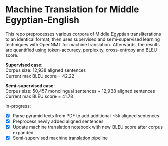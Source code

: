 # Machine Translation for Middle Egyptian-English

This repo preprocesses various corpora of Middle Egyptian transliterations to an identical format, then uses supervised and semi-supervised learning techniques with OpenNMT for machine translation. Afterwards, the results are quantified using token-accuracy, perplexity, cross-entropy and BLEU score.

**Supervised case**:  
Corpus size: 12,938 aligned sentences  
Current max BLEU score = 42.22

**Semi-supervised case**:  
Corpus size: 50,457 monolingual sentences + 12,938 aligned sentences  
Current max BLEU score = 41.78

In-progress:  
- [x] Parse pyramid texts from PDF to add additional ~5k aligned sentences  
- [x] Preprocess newly added aligned sentences
- [x] Update machine translation notebook with new BLEU score after corpus expanded
- [x] Semi-supervised machine translation pipeline  
